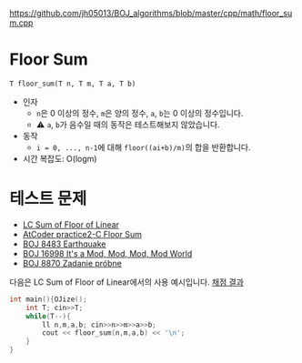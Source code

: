 https://github.com/jh05013/BOJ_algorithms/blob/master/cpp/math/floor_sum.cpp

# Floor Sum
`T floor_sum(T n, T m, T a, T b)`
- 인자
  - `n`은 0 이상의 정수, `m`은 양의 정수, `a`, `b`는 0 이상의 정수입니다.
  - ⚠️ `a`, `b`가 음수일 때의 동작은 테스트해보지 않았습니다.
- 동작
  - `i = 0, ..., n-1`에 대해 `floor((ai+b)/m)`의 합을 반환합니다.
- 시간 복잡도: O(logm)

# 테스트 문제
- [LC Sum of Floor of Linear](https://judge.yosupo.jp/problem/sum_of_floor_of_linear)
- [AtCoder practice2-C Floor Sum](https://atcoder.jp/contests/practice2/tasks/practice2_c)
- [BOJ 8483 Earthquake](https://www.acmicpc.net/problem/8483)
- [BOJ 16998 It's a Mod, Mod, Mod, Mod World](https://www.acmicpc.net/problem/16998)
- [BOJ 8870 Zadanie próbne](https://www.acmicpc.net/problem/8870)

다음은 LC Sum of Floor of Linear에서의 사용 예시입니다. [채점 결과](https://judge.yosupo.jp/submission/107083)

```cpp
int main(){OJize();
	int T; cin>>T;
	while(T--){
		ll n,m,a,b; cin>>n>>m>>a>>b;
		cout << floor_sum(n,m,a,b) << '\n';
	}
}
```

